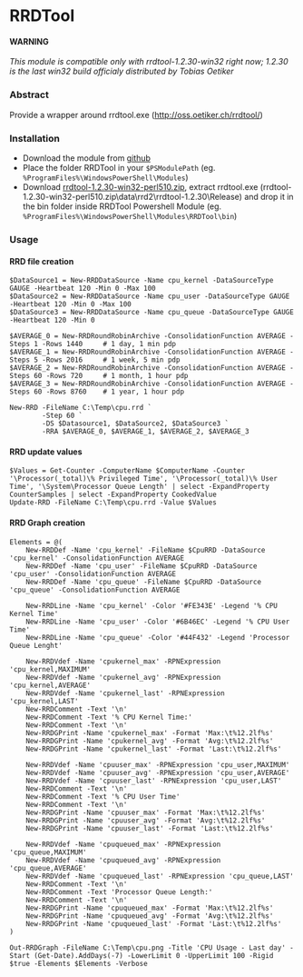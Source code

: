 # RRDTool

#### WARNING
*This module is compatible only with rrdtool-1.2.30-win32 right now; 1.2.30 is the last win32 build officialy distributed by Tobias Oetiker*

### Abstract
Provide a wrapper around rrdtool.exe (http://oss.oetiker.ch/rrdtool/)

### Installation
* Download the module from [github](https://github.com/EsOsO/RRDTool/archive/master.zip)
* Place the folder RRDTool in your `$PSModulePath` (eg. `%ProgramFiles%\WindowsPowerShell\Modules`)
* Download [rrdtool-1.2.30-win32-perl510.zip](http://oss.oetiker.ch/rrdtool/pub/rrdtool-1.2.30-win32-perl510.zip), extract rrdtool.exe (rrdtool-1.2.30-win32-perl510.zip\data\rrd2\rrdtool-1.2.30\Release) and drop it in the bin folder inside RRDTool Powershell Module  (eg. `%ProgramFiles%\WindowsPowerShell\Modules\RRDTool\bin`)

### Usage

#### RRD file creation
```
$DataSource1 = New-RRDDataSource -Name cpu_kernel -DataSourceType GAUGE -Heartbeat 120 -Min 0 -Max 100
$DataSource2 = New-RRDDataSource -Name cpu_user -DataSourceType GAUGE -Heartbeat 120 -Min 0 -Max 100
$DataSource3 = New-RRDDataSource -Name cpu_queue -DataSourceType GAUGE -Heartbeat 120 -Min 0

$AVERAGE_0 = New-RRDRoundRobinArchive -ConsolidationFunction AVERAGE -Steps 1 -Rows 1440     # 1 day, 1 min pdp
$AVERAGE_1 = New-RRDRoundRobinArchive -ConsolidationFunction AVERAGE -Steps 5 -Rows 2016     # 1 week, 5 min pdp
$AVERAGE_2 = New-RRDRoundRobinArchive -ConsolidationFunction AVERAGE -Steps 60 -Rows 720     # 1 month, 1 hour pdp
$AVERAGE_3 = New-RRDRoundRobinArchive -ConsolidationFunction AVERAGE -Steps 60 -Rows 8760    # 1 year, 1 hour pdp

New-RRD -FileName C:\Temp\cpu.rrd `
        -Step 60 `
        -DS $Datasource1, $DataSource2, $DataSource3 `
        -RRA $AVERAGE_0, $AVERAGE_1, $AVERAGE_2, $AVERAGE_3
```

#### RRD update values
```
$Values = Get-Counter -ComputerName $ComputerName -Counter '\Processor(_total)\% Privileged Time', '\Processor(_total)\% User Time', '\System\Processor Queue Length' | select -ExpandProperty CounterSamples | select -ExpandProperty CookedValue
Update-RRD -FileName C:\Temp\cpu.rrd -Value $Values
```

#### RRD Graph creation
```
Elements = @(
    New-RRDDef -Name 'cpu_kernel' -FileName $CpuRRD -DataSource 'cpu_kernel' -ConsolidationFunction AVERAGE
    New-RRDDef -Name 'cpu_user' -FileName $CpuRRD -DataSource 'cpu_user' -ConsolidationFunction AVERAGE
    New-RRDDef -Name 'cpu_queue' -FileName $CpuRRD -DataSource 'cpu_queue' -ConsolidationFunction AVERAGE

    New-RRDLine -Name 'cpu_kernel' -Color '#FE343E' -Legend '% CPU Kernel Time'
    New-RRDLine -Name 'cpu_user' -Color '#6B46EC' -Legend '% CPU User Time'
    New-RRDLine -Name 'cpu_queue' -Color '#44F432' -Legend 'Processor Queue Lenght'

    New-RRDVdef -Name 'cpukernel_max' -RPNExpression 'cpu_kernel,MAXIMUM'
    New-RRDVdef -Name 'cpukernel_avg' -RPNExpression 'cpu_kernel,AVERAGE'
    New-RRDVdef -Name 'cpukernel_last' -RPNExpression 'cpu_kernel,LAST'
    New-RRDComment -Text '\n'
    New-RRDComment -Text '% CPU Kernel Time:'
    New-RRDComment -Text '\n'
    New-RRDGPrint -Name 'cpukernel_max' -Format 'Max:\t%12.2lf%s'
    New-RRDGPrint -Name 'cpukernel_avg' -Format 'Avg:\t%12.2lf%s'
    New-RRDGPrint -Name 'cpukernel_last' -Format 'Last:\t%12.2lf%s'

    New-RRDVdef -Name 'cpuuser_max' -RPNExpression 'cpu_user,MAXIMUM'
    New-RRDVdef -Name 'cpuuser_avg' -RPNExpression 'cpu_user,AVERAGE'
    New-RRDVdef -Name 'cpuuser_last' -RPNExpression 'cpu_user,LAST'
    New-RRDComment -Text '\n'
    New-RRDComment -Text '% CPU User Time'
    New-RRDComment -Text '\n'
    New-RRDGPrint -Name 'cpuuser_max' -Format 'Max:\t%12.2lf%s'
    New-RRDGPrint -Name 'cpuuser_avg' -Format 'Avg:\t%12.2lf%s'
    New-RRDGPrint -Name 'cpuuser_last' -Format 'Last:\t%12.2lf%s'

    New-RRDVdef -Name 'cpuqueued_max' -RPNExpression 'cpu_queue,MAXIMUM'
    New-RRDVdef -Name 'cpuqueued_avg' -RPNExpression 'cpu_queue,AVERAGE'
    New-RRDVdef -Name 'cpuqueued_last' -RPNExpression 'cpu_queue,LAST'
    New-RRDComment -Text '\n'
    New-RRDComment -Text 'Processor Queue Length:'
    New-RRDComment -Text '\n'
    New-RRDGPrint -Name 'cpuqueued_max' -Format 'Max:\t%12.2lf%s'
    New-RRDGPrint -Name 'cpuqueued_avg' -Format 'Avg:\t%12.2lf%s'
    New-RRDGPrint -Name 'cpuqueued_last' -Format 'Last:\t%12.2lf%s'    
)

Out-RRDGraph -FileName C:\Temp\cpu.png -Title 'CPU Usage - Last day' -Start (Get-Date).AddDays(-7) -LowerLimit 0 -UpperLimit 100 -Rigid $true -Elements $Elements -Verbose
```
